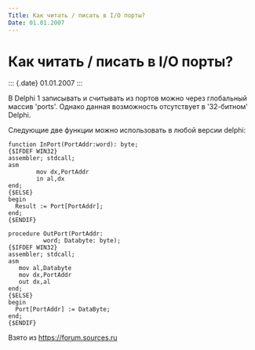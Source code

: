 ```yaml
---
Title: Как читать / писать в I/O порты?
Date: 01.01.2007
---
```



Как читать / писать в I/O порты?
================================

::: {.date}
01.01.2007
:::

В Delphi 1 записывать и считывать из портов можно через глобальный
массив \'ports\'. Однако данная возможность отсутствует в \'32-битном\'
Delphi.

Следующие две функции можно использовать в любой версии delphi:

    function InPort(PortAddr:word): byte; 
    {$IFDEF WIN32} 
    assembler; stdcall; 
    asm 
            mov dx,PortAddr 
            in al,dx 
    end; 
    {$ELSE} 
    begin 
      Result := Port[PortAddr]; 
    end; 
    {$ENDIF} 
     
    procedure OutPort(PortAddr:   
              word; Databyte: byte); 
    {$IFDEF WIN32} 
    assembler; stdcall; 
    asm 
       mov al,Databyte 
       mov dx,PortAddr 
       out dx,al 
    end; 
    {$ELSE} 
    begin 
      Port[PortAddr] := DataByte; 
    end; 
    {$ENDIF} 

Взято из <https://forum.sources.ru>
